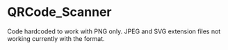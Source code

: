 # QRCode_Scanner

Code hardcoded to work with PNG only. JPEG and SVG extension files not working currently with the format.
